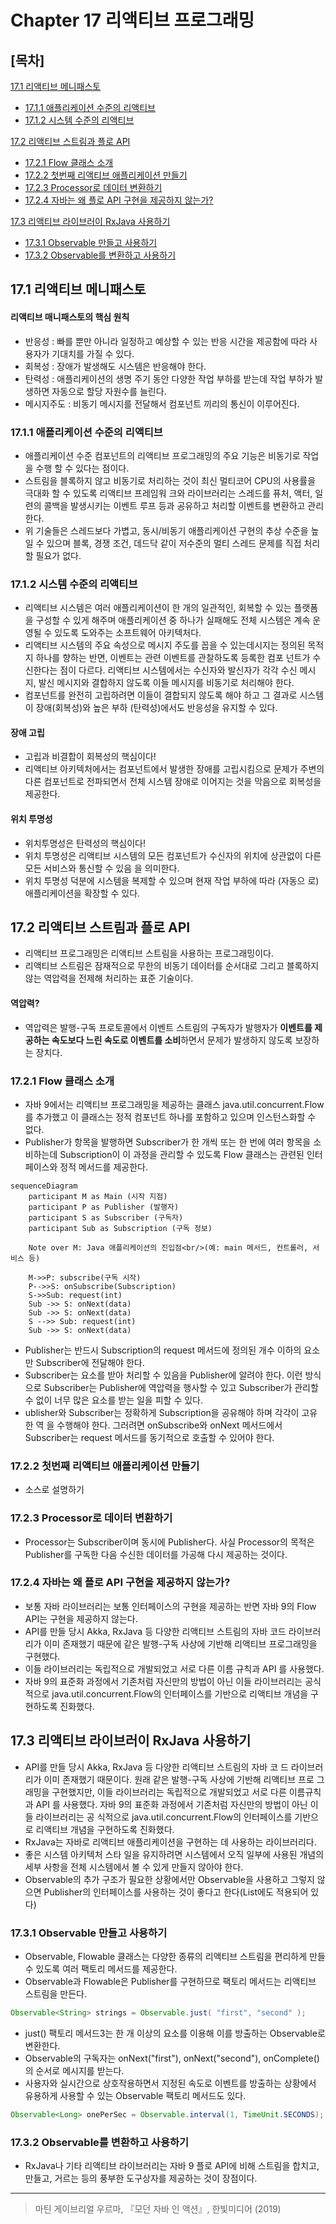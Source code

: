 # Chapter 17 리액티브 프로그래밍 
## [목차]
[17.1 리액티브 메니패스토](#171-리액티브-메니패스토)  
* [17.1.1 애플리케이션 수준의 리액티브](#1711-애플리케이션-수준의-리액티브)
* [17.1.2 시스템 수준의 리액티브](#1712-시스템-수준의-리액티브)

[17.2 리액티브 스트림과 플로 API](#172-리액티브-스트림과-플로-api)
* [17.2.1 Flow 클래스 소개](#1721-flow-클래스-소개)
* [17.2.2 첫번째 리액티브 애플리케이션 만들기](#1722-첫번째-리액티브-애플리케이션-만들기)
* [17.2.3 Processor로 데이터 변환하기](#1723-processor로-데이터-변환하기)
* [17.2.4 자바는 왜 플로 API 구현을 제공하지 않는가?](#1724-자바는-왜-플로-api-구현을-제공하지-않는가)

[17.3 리액티브 라이브러이 RxJava 사용하기](#173-리액티브-라이브러이-rxjava-사용하기)
* [17.3.1 Observable 만들고 사용하기](#1731-observable-만들고-사용하기)
* [17.3.2 Observable를 변환하고 사용하기](#1732-observable를-변환하고-사용하기-)

## 17.1 리액티브 메니패스토
#### 리액티브 매니패스토의 핵심 원칙
- 반응성 : 빠를 뿐만 아니라 일정하고 예상할 수 있는 반응 시간을 제공함에 따라 사용자가 기대치를 가질 수 있다. 
- 회복성 : 장애가 발생해도 시스템은 반응해야 한다. 
- 탄력성 : 애플리케이션의 생명 주기 동안 다양한 작업 부하를 받는데 작업 부하가 발생하면 자동으로 할당 자원수를 늘린다. 
- 메시지주도 : 비동기 메시지를 전달해서 컴포넌트 끼리의 통신이 이루어진다. 

### 17.1.1 애플리케이션 수준의 리액티브
- 애플리케이션 수준 컴포넌트의 리액티브 프로그래밍의 주요 기능은 비동기로 작업을 수행 할 수 있다는 점이다.
- 스트림을 블록하지 않고 비동기로 처리하는 것이 최신 멀티코어 CPU의 사용률을 극대화 할 수 있도록 리액티브 프레임워 크와 라이브러리는 스레드를 퓨처, 액터, 일련의 콜백을 발생시키는 이벤트 루프 등과 공유하고 처리할 이벤트를 변환하고 관리한다. 
- 위 기술들은 스레드보다 가볍고, 동시/비동기 애플리케이션 구현의 추상 수준을 높일 수 있으며 블록, 경쟁 조건, 데드닥 같이 저수준의 멀티 스레드 문제를 직접 처리할 필요가 없다. 
### 17.1.2 시스템 수준의 리액티브
- 리액티브 시스템은 여러 애플리케이션이 한 개의 일관적인, 회복할 수 있는 플랫폼을 구성할 수 있게 해주며 애플리케이션 중 하나가 실패해도 전체 시스템은 계속 운영될 수 있도록 도와주는 소프트웨어 아키텍처다.
- 리액티브 시스템의 주요 속성으로 메시지 주도를 꼽을 수 있는데시지는 정의된 목적지 하나를 향하는 반면, 이벤트는 관련 이벤트를 관찰하도록 등록한 컴포 넌트가 수신한다는 점이 다르다. 리액티브 시스템에서는 수신자와 발신자가 각각 수신 메시지, 발신 메시지와 결합하지 않도록 이들 메시지를 비동기로 처리해야 한다.
- 컴포넌트를 완전히 고립하려면 이들이 결합되지 않도록 해야 하고 그 결과로 시스템이 장애(회복성)와 높은 부하 (탄력성)에서도 반응성을 유지할 수 있다.
#### 장애 고립 
- 고립과 비결합이 회복성의 핵심이다!
- 리액티브 아키텍처에서는 컴포넌트에서 발생한 장애를 고립시킴으로 문제가 주변의 다른 컴포넌트로 전파되면서 전체 시스템 장애로 이어지는 것을 막음으로 회복성을 제공한다.

#### 위치 투명성 
- 위치투명성은 탄력성의 핵심이다! 
- 위치 투명성은 리액티브 시스템의 모든 컴포넌트가 수신자의 위치에 상관없이 다른 모든 서비스와 통신할 수 있음 을 의미한다. 
- 위치 투명성 덕분에 시스템을 복제할 수 있으며 현재 작업 부하에 따라 (자동으 로) 애플리케이션을 확장할 수 있다.
## 17.2 리액티브 스트림과 플로 API
- 리액티브 프로그래밍은 리액티브 스트림을 사용하는 프로그래밍이다. 
- 리액티브 스트림은 잠재적으로 무한의 비동기 데이터를 순서대로 그리고 블록하지 않는 역압력을 전제해 처리하는 표준 기술이다.
#### 역압력? 
- 역압력은 발행-구독 프로토콜에서 이벤트 스트림의 구독자가 발행자가 **이벤트를 제공하는 속도보다 느린 속도로 이벤트를 소비**하면서 문제가 발생하지 않도록 보장하는 장치다. 
### 17.2.1 Flow 클래스 소개
- 자바 9에서는 리액티브 프로그래밍을 제공하는 클래스 java.util.concurrent.Flow를 추가했고 이 클래스는 정적 컴포넌트 하나를 포함하고 있으며 인스턴스화할 수 없다.
- Publisher가 항목을 발행하면 Subscriber가 한 개씩 또는 한 번에 여러 항목을 소비하는데 Subscription이 이 과정을 관리할 수 있도록 Flow 클래스는 관련된 인터페이스와 정적 메서드를 제공한다.
```mermaid
sequenceDiagram
    participant M as Main (시작 지점)
    participant P as Publisher (발행자)
    participant S as Subscriber (구독자)
    participant Sub as Subscription (구독 정보)

    Note over M: Java 애플리케이션의 진입점<br/>(예: main 메서드, 컨트롤러, 서비스 등)

    M->>P: subscribe(구독 시작)
    P-->>S: onSubscribe(Subscription)
    S->>Sub: request(int)
    Sub ->> S: onNext(data)
    Sub ->> S: onNext(data)
    S -->> Sub: request(int)
    Sub ->> S: onNext(data)
```
- Publisher는 반드시 Subscription의 request 메서드에 정의된 개수 이하의 요소만 Subscriber에 전달해야 한다.
- Subscriber는 요소를 받아 처리할 수 있음을 Publisher에 알려야 한다. 이런 방식으로 Subscriber는 Publisher에 역압력을 행사할 수 있고 Subscriber가 관리할 수 없이 너무 많은 요소를 받는 일을 피할 수 있다.
- ublisher와 Subscriber는 정확하게 Subscription을 공유해야 하며 각각이 고유한 역 을 수행해야 한다. 그러려면 onSubscribe와 onNext 메서드에서 Subscriber는 request 메서드를 동기적으로 호출할 수 있어야 한다.
### 17.2.2 첫번째 리액티브 애플리케이션 만들기
- 소스로 설명하기 
### 17.2.3 Processor로 데이터 변환하기
- Processor는 Subscriber이며 동시에 Publisher다. 사실 Processor의 목적은 Publisher를 구독한 다음 수신한 데이터를 가공해 다시 제공하는 것이다.
### 17.2.4 자바는 왜 플로 API 구현을 제공하지 않는가?
- 보통 자바 라이브러리는 보통 인터페이스의 구현을 제공하는 반면 자바 9의 Flow API는 구현을 제공하지 않는다.  
- API를 만들 당시 Akka, RxJava 등 다양한 리액티브 스트림의 자바 코드 라이브러리가 이미 존재했기 때문에 같은 발행-구독 사상에 기반해 리액티브 프로그래밍을 구현했다.
- 이들 라이브러리는 독립적으로 개발되었고 서로 다른 이름 규칙과 API 를 사용했다. 
- 자바 9의 표준화 과정에서 기존처럼 자신만의 방법이 아닌 이들 라이브러리는 공식적으로 java.util.concurrent.Flow의 인터페이스를 기반으로 리액티브 개념을 구현하도록 진화했다.
## 17.3 리액티브 라이브러이 RxJava 사용하기
- API를 만들 당시 Akka, RxJava 등 다양한 리액티브 스트림의 자바 코 드 라이브러리가 이미 존재했기 때문이다. 원래 같은 발행-구독 사상에 기반해 리액티브 프로 그래밍을 구현했지만, 이들 라이브러리는 독립적으로 개발되었고 서로 다른 이름규칙과 API 를 사용했다. 자바 9의 표준화 과정에서 기존처럼 자신만의 방법이 아닌 이들 라이브러리는 공 식적으로 java.util.concurrent.Flow의 인터페이스를 기반으로 리액티브 개념을 구현하도록 진화했다. 
- RxJava는 자바로 리액티브 애플리케이션을 구현하는 데 사용하는 라이브러리다.
- 좋은 시스템 아키텍처 스타 일을 유지하려면 시스템에서 오직 일부에 사용된 개념의 세부 사항을 전체 시스템에서 볼 수 있게 만들지 않아야 한다. 
- Observable의 추가 구조가 필요한 상황에서만 Observable을 사용하고 그렇지 않으면 Publisher의 인터페이스를 사용하는 것이 좋다고 한다(List에도 적용되어 있다)  
### 17.3.1 Observable 만들고 사용하기
- Observable, Flowable 클래스는 다양한 종류의 리액티브 스트림을 편리하게 만들 수 있도록 여러 팩토리 메서드를 제공한다.
- Observable과 Flowable은 Publisher를 구현하므로 팩토리 메서드는 리액티브 스트림을 만든다.
```java
Observable<String> strings = Observable.just( "first", "second" );
```
- just() 팩토리 메서드3는 한 개 이상의 요소를 이용해 이를 방출하는 Observable로 변환한다. 
- Observable의 구독자는 onNext("first"), onNext("second"), onComplete()의 순서로 메시지를 받는다.
- 사용자와 실시간으로 상호작용하면서 지정된 속도로 이벤트를 방출하는 상황에서 유용하게 사용할 수 있는 Observable 팩토리 메서드도 있다.
```java
Observable<Long> onePerSec = Observable.interval(1, TimeUnit.SECONDS);
```

### 17.3.2 Observable를 변환하고 사용하기 
- RxJava나 기타 리액티브 라이브러리는 자바 9 플로 API에 비해 스트림을 합치고, 만들고, 거르는 등의 풍부한 도구상자를 제공하는 것이 장점이다.

***

> 마틴 게이브리얼 우르마, 『모던 자바 인 액션』, 한빛미디어 (2019)  
